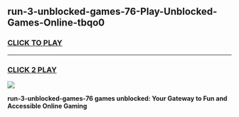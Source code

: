 
## run-3-unblocked-games-76-Play-Unblocked-Games-Online-tbqo0
<h3>
<a href="https://premium76.site?title=run-3-unblocked-games-76&ref=25A">CLICK TO PLAY</a></h3>
<hr>

<h3>
<a href="https://premium76.site?title=run-3-unblocked-games-76&ref=25A">CLICK 2 PLAY</a>
  
</h3>

<a href="https://premium76.site?title=run-3-unblocked-games-76&ref=25A"><img src="https://clearcache.store/games.png"></a>


**run-3-unblocked-games-76 games unblocked: Your Gateway to Fun and Accessible Online Gaming**
